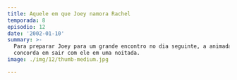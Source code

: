 ```yaml
---
title: Aquele em que Joey namora Rachel
temporada: 8
episodio: 12
date: '2002-01-10'
summary: >-
  Para preparar Joey para um grande encontro no dia seguinte, a animada Rachel
  concorda em sair com ele em uma noitada.
image: ./img/12/thumb-medium.jpg

---
```

